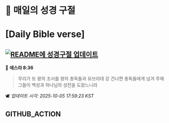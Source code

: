 # 🙏 매일의 성경 구절
# [Daily Bible verse]
## [![README에 성경구절 업데이트](https://github.com/DONGSUKA/first_test/actions/workflows/update-readme-bible.yml/badge.svg)](https://github.com/DONGSUKA/first_test/actions/workflows/update-readme-bible.yml)
<!-- START_BIBLE_VERSE -->
📖 **에스라 8:36**
> 무리가 또 왕의 조서를 왕의 총독들과 유브라데 강 건너편 총독들에게 넘겨 주매 그들이 백성과 하나님의 성전을 도왔느니라

🕊️ _업데이트 시각: 2025-10-05 17:59:23 KST_
  <!-- END_BIBLE_VERSE -->
## GITHUB_ACTION
